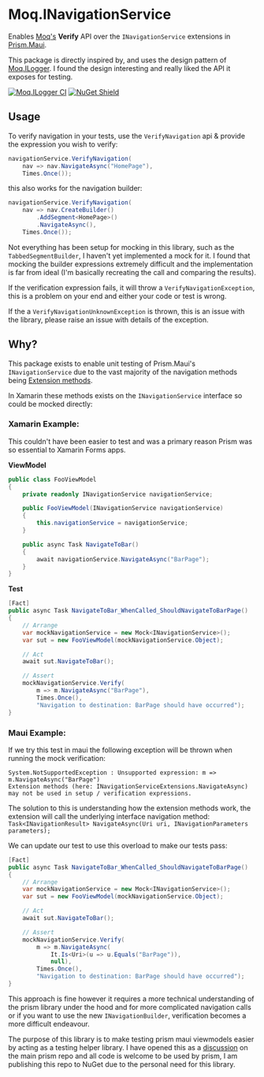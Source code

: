 # Moq.INavigationService

Enables [Moq's](https://github.com/moq/moq/wiki/Quickstart) **Verify** API over the `INavigationService` extensions in [Prism.Maui](https://github.com/PrismLibrary/Prism).

This package is directly inspired by, and uses the design pattern of [Moq.ILogger](https://github.com/adrianiftode/Moq.ILogger). I found the design interesting and really liked the API it exposes for testing.

[![Moq.ILogger CI](https://github.com/Axemasta/Moq.INavigationService/actions/workflows/ci.yml/badge.svg)](https://github.com/Axemasta/Moq.INavigationService/actions/workflows/ci.yml) [![NuGet Shield](https://img.shields.io/nuget/v/Axemasta.Moq.INavigationService)](https://www.nuget.org/packages/Axemasta.Moq.INavigationService/)

## Usage

To verify navigation in your tests, use the `VerifyNavigation` api & provide the expression you wish to verify:

```csharp
navigationService.VerifyNavigation(
    nav => nav.NavigateAsync("HomePage"),
    Times.Once());
```

this also works for the navigation builder:
```csharp
navigationService.VerifyNavigation(
    nav => nav.CreateBuilder()
        .AddSegment<HomePage>()
        .NavigateAsync(),
    Times.Once());
```

Not everything has been setup for mocking in this library, such as the `TabbedSegmentBuilder`, I haven't yet implemented a mock for it. I found that mocking the builder expressions extremely difficult and the implementation is far from ideal (I'm basically recreating the call and comparing the results).

If the verification expression fails, it will throw a `VerifyNavigationException`, this is a problem on your end and either your code or test is wrong.

If the a `VerifyNavigationUnknownException` is thrown, this is an issue with the library, please raise an issue with details of the exception.

## Why?

This package exists to enable unit testing of Prism.Maui's `INavigationService` due to the vast majority of the navigation methods being [Extension methods](https://github.com/PrismLibrary/Prism/blob/master/src/Maui/Prism.Maui/Navigation/INavigationServiceExtensions.cs).

In Xamarin these methods exists on the `INavigationService` interface so could be mocked directly:

### Xamarin Example:

This couldn't have been easier to test and was a primary reason Prism was so essential to Xamarin Forms apps.

**ViewModel**
```csharp
public class FooViewModel
{
    private readonly INavigationService navigationService;

    public FooViewModel(INavigationService navigationService)
    {
        this.navigationService = navigationService;
    }

    public async Task NavigateToBar()
    {
        await navigationService.NavigateAsync("BarPage");
    }
}
```

**Test**
```csharp
[Fact]
public async Task NavigateToBar_WhenCalled_ShouldNavigateToBarPage()
{
    // Arrange
    var mockNavigationService = new Mock<INavigationService>();
    var sut = new FooViewModel(mockNavigationService.Object);

    // Act
    await sut.NavigateToBar();

    // Assert
    mockNavigationService.Verify(
        m => m.NavigateAsync("BarPage"), 
        Times.Once(),
        "Navigation to destination: BarPage should have occurred");
}
```
### Maui Example:

If we try this test in maui the following exception will be thrown when running the mock verification:

```
System.NotSupportedException : Unsupported expression: m => m.NavigateAsync("BarPage")
Extension methods (here: INavigationServiceExtensions.NavigateAsync) may not be used in setup / verification expressions.
```

The solution to this is understanding how the extension methods work, the extension will call the underlying interface navigation method:
`Task<INavigationResult> NavigateAsync(Uri uri, INavigationParameters parameters);`

We can update our test to use this overload to make our tests pass:

```csharp
[Fact]
public async Task NavigateToBar_WhenCalled_ShouldNavigateToBarPage()
{
    // Arrange
    var mockNavigationService = new Mock<INavigationService>();
    var sut = new FooViewModel(mockNavigationService.Object);

    // Act
    await sut.NavigateToBar();

    // Assert
    mockNavigationService.Verify(
        m => m.NavigateAsync(
			It.Is<Uri>(u => u.Equals("BarPage")),
			null),
        Times.Once(),
        "Navigation to destination: BarPage should have occurred");
}
```

This approach is fine however it requires a more technical understanding of the prism library under the hood and for more complicated navigation calls or if you want to use the new `INavigationBuilder`, verification becomes a more difficult endeavour.

The purpose of this library is to make testing prism maui viewmodels easier by acting as a testing helper library. I have opened this as a [discussion](https://github.com/PrismLibrary/Prism/discussions/2850) on the main prism repo and all code is welcome to be used by prism, I am publishing this repo to NuGet due to the personal need for this library.
